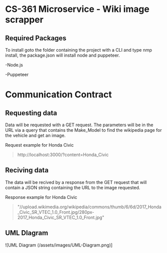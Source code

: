 # CS-361 Microservice - Wiki image scrapper

## Required Packages 

To install goto the folder containing the project with a CLI and type nmp install, the package.json will install node and puppeteer. 

-Node.js

-Puppeteer

# Communication Contract 

## Requesting data 
Data will be requested with a GET request. The parameters will be in the URL via a query that contains the Make_Model to find the wikipedia page for the vehicle and get an image.  

Request example for Honda Civic 
> http://localhost:3000/?content=Honda_Civic


## Reciving data 
The data will be recived by a response from the GET request that will contain a JSON string containing the URL to the image requested. 

Response example for Honda Civic
> "//upload.wikimedia.org/wikipedia/commons/thumb/6/6d/2017_Honda_Civic_SR_VTEC_1.0_Front.jpg/280px-2017_Honda_Civic_SR_VTEC_1.0_Front.jpg"

## UML DIagram 
![UML Diagram (/assets/images/UML-Diagram.png)]
